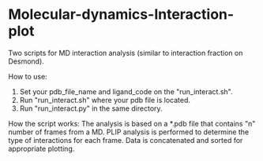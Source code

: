 # Molecular-dynamics-Interaction-plot
Two scripts for MD interaction analysis (similar to interaction fraction on Desmond).

How to use:
1. Set your pdb_file_name and ligand_code on the "run_interact.sh".
2. Run "run_interact.sh" where your pdb file is located.
3. Run "run_interact.py" in the same directory.

How the script works:
The analysis is based on a *.pdb file that contains "n" number of frames from a MD.
PLIP analysis is performed to determine the type of interactions for each frame.
Data is concatenated and sorted for appropriate plotting.
